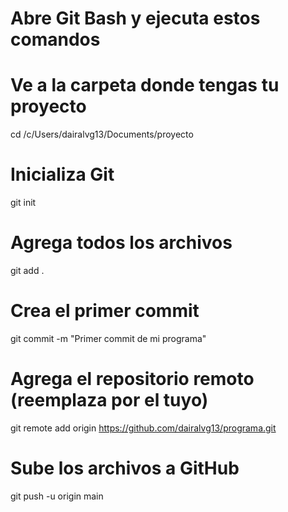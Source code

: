 # Abre Git Bash y ejecuta estos comandos

# Ve a la carpeta donde tengas tu proyecto
cd /c/Users/dairalvg13/Documents/proyecto

# Inicializa Git
git init

# Agrega todos los archivos
git add .

# Crea el primer commit
git commit -m "Primer commit de mi programa"

# Agrega el repositorio remoto (reemplaza por el tuyo)
git remote add origin https://github.com/dairalvg13/programa.git

# Sube los archivos a GitHub
git push -u origin main
